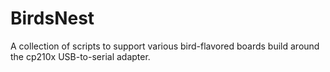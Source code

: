 # BirdsNest
A collection of scripts to support various bird-flavored boards build around
the cp210x USB-to-serial adapter.
